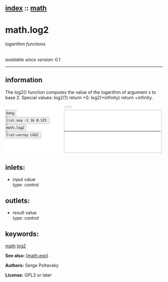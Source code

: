 [index](index.html) :: [math](category_math.html)
---

# math.log2

###### logarithm functions

*available since version:* 0.1

---


## information
The log2() function computes the value of the logarithm of argument x to base 2. Special values: log2(1) return +0. log2(+infinity) return +infinity.


[![example](../examples/img/math.log2.jpg)](../examples/pd/math.log2.pd)









## inlets:

* input value<br>
_type:_ control



## outlets:

* result value<br>
_type:_ control



## keywords:

[math](keywords/math.html)
[log2](keywords/log2.html)



**See also:**
[\[math.exp\]](math.exp.html)




**Authors:** Serge Poltavsky




**License:** GPL3 or later





